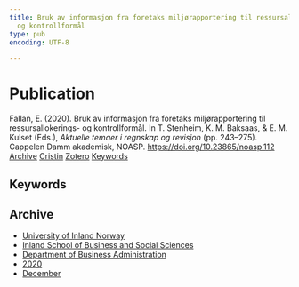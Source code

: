 ```yaml
---
title: Bruk av informasjon fra foretaks miljørapportering til ressursallokerings-
  og kontrollformål
type: pub
encoding: UTF-8

---
```

<h1>Publication</h1>
<article id="csl-bib-container-K77C42NU" class="csl-bib-container">
  <div class="csl-bib-body"> <div class="csl-entry">Fallan, E. (2020). Bruk av informasjon fra foretaks miljørapportering til ressursallokerings- og kontrollformål. In T. Stenheim, K. M. Baksaas, &#38; E. M. Kulset (Eds.), <i>Aktuelle temaer i regnskap og revisjon</i> (pp. 243–275). Cappelen Damm akademisk, NOASP. <a href="https://doi.org/10.23865/noasp.112">https://doi.org/10.23865/noasp.112</a></div> </div>
  <div class="csl-bib-buttons">
    <a href="#taxonomy-article-K77C42NU" alt="archive" class="csl-bib-button">Archive</a>
    <a href="https://app.cristin.no/results/show.jsf?id=1856613" alt="Cristin" class="csl-bib-button">Cristin</a>
    <a href="http://zotero.org/groups/5881554/items/K77C42NU" alt="Zotero" class="csl-bib-button">Zotero</a>
    <a href="#keywords-article-K77C42NU" alt="keywords" class="csl-bib-button">Keywords</a>
  </div>
  <div id="csl-bib-meta-container-K77C42NU"></div>
</article>
<div id="csl-bib-meta-K77C42NU" class="csl-bib-meta">
  <article id="keywords-article-K77C42NU" class="keywords-article">
    <h1>Keywords</h1>
    
  </article>
  <article id="taxonomy-article-K77C42NU" class="taxonomy-article">
    <h1>Archive</h1>
    <ul>
      <li>
        <a href="/en/archive/?key=3DCRN523">University of Inland Norway</a>
      </li>
      <li>
        <a href="/en/archive/?key=DU8Q9LN9">Inland School of Business and Social Sciences</a>
      </li>
      <li>
        <a href="/en/archive/?key=3IQA89I8">Department of Business Administration</a>
      </li>
      <li>
        <a href="/en/archive/?key=TI88EFV9">2020</a>
      </li>
      <li>
        <a href="/en/archive/?key=FDGE9KW6">December</a>
      </li>
    </ul>
  </article>
</div>

